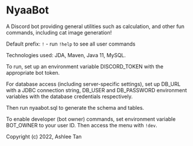# NyaaBot
A Discord bot providing general utilities such as calculation, and other fun
commands, including cat image generation!

Default prefix: ```!``` - run ```!help``` to see all user commands

Technologies used: JDA, Maven, Java 11, MySQL. 

To run, set up an environment variable DISCORD_TOKEN with the appropriate
bot token. 

For database access (including server-specific settings), 
set up DB_URL with a JDBC connection string, DB_USER and
DB_PASSWORD environment variables with the database credentials respectively. 

Then run nyaabot.sql to generate the schema and tables. 

To enable developer (bot owner) commands, set environment variable BOT_OWNER
to your user ID. Then access the menu with ```!dev```.

Copyright (c) 2022, Ashlee Tan
